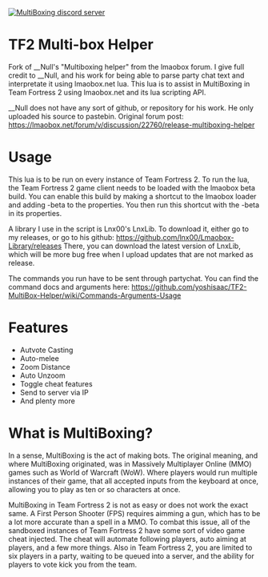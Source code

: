 <a href="https://discord.gg/at5YBjEW7r"><img alt="MultiBoxing discord server" src="https://img.shields.io/discord/1130830883398627388?label=MultiBoxing discord server&logo=Discord"></a>  

# TF2 Multi-box Helper
Fork of __Null's "Multiboxing helper" from the lmaobox forum. I give full credit to __Null, and his work for being able to parse party chat text and interpretate it using lmaobox.net lua. This lua is to assist in MultiBoxing in Team Fortress 2 using lmaobox.net and its lua scripting API.
 
__Null does not have any sort of github, or repository for his work. He only uploaded his source to pastebin. Original forum post: https://lmaobox.net/forum/v/discussion/22760/release-multiboxing-helper

# Usage
This lua is to be run on every instance of Team Fortress 2. To run the lua, the Team Fortress 2 game client needs to be loaded with the lmaobox beta build. You can enable this build by making a shortcut to the lmaobox loader and adding -beta to the properties. You then run this shortcut with the -beta in its properties.
 
A library I use in the script is Lnx00's LnxLib. To download it, either go to my releases, or go to his github: https://github.com/lnx00/Lmaobox-Library/releases
There, you can download the latest version of LnxLib, which will be more bug free when I upload updates that are not marked as release.
 
The commands you run have to be sent through partychat. You can find the command docs and arguments here: https://github.com/yoshisaac/TF2-MultiBox-Helper/wiki/Commands-Arguments-Usage

# Features
* Autvote Casting
* Auto-melee
* Zoom Distance
* Auto Unzoom
* Toggle cheat features
* Send to server via IP
* And plenty more

# What is MultiBoxing?
In a sense, MultiBoxing is the act of making bots. The original meaning, and where MultiBoxing originated, was in Massively Multiplayer Online (MMO) games such as World of Warcraft (WoW). Where players would run multiple instances of their game, that all accepted inputs from the keyboard at once, allowing you to play as ten or so characters at once.
 
MultiBoxing in Team Fortress 2 is not as easy or does not work the exact same. A First Person Shooter (FPS) requires aimming a gun, which has to be a lot more accurate than a spell in a MMO. To combat this issue, all of the sandboxed instances of Team Fortress 2 have some sort of video game cheat injected. The cheat will automate following players, auto aiming at players, and a few more things. Also in Team Fortress 2, you are limited to six players in a party, waiting to be queued into a server, and the ability for players to vote kick you from the team.
